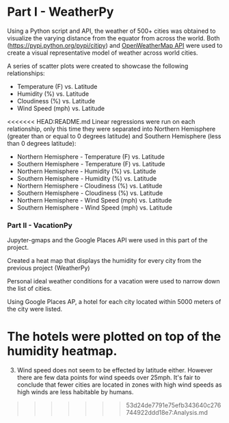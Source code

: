 # Part I - WeatherPy

Using a Python script and API, the weather of 500+ cities was obtained to visualize the varying distance from the equator from across the world. Both (https://pypi.python.org/pypi/citipy) and [OpenWeatherMap API](https://openweathermap.org/api) were used to create a visual representative model of weather across world cities.

A series of scatter plots were created to showcase the following relationships:

* Temperature (F) vs. Latitude
* Humidity (%) vs. Latitude
* Cloudiness (%) vs. Latitude
* Wind Speed (mph) vs. Latitude


<<<<<<< HEAD:README.md
Linear regressions were run on each relationship, only this time they were separated into Northern Hemisphere (greater than or equal to 0 degrees latitude) and Southern Hemisphere (less than 0 degrees latitude):

* Northern Hemisphere - Temperature (F) vs. Latitude
* Southern Hemisphere - Temperature (F) vs. Latitude
* Northern Hemisphere - Humidity (%) vs. Latitude
* Southern Hemisphere - Humidity (%) vs. Latitude
* Northern Hemisphere - Cloudiness (%) vs. Latitude
* Southern Hemisphere - Cloudiness (%) vs. Latitude
* Northern Hemisphere - Wind Speed (mph) vs. Latitude
* Southern Hemisphere - Wind Speed (mph) vs. Latitude


### Part II - VacationPy

Jupyter-gmaps and the Google Places API were used in this part of the project.

Created a heat map that displays the humidity for every city from the previous project (WeatherPy)

Personal ideal weather conditions for a vacation were used to narrow down the list of cities. 

Using Google Places AP, a hotel for each city located within 5000 meters of the city were listed.

The hotels were plotted on top of the humidity heatmap.
=======
3) Wind speed does not seem to be effected by latitude either. However there are few data points for wind speeds over 25mph. It's fair to conclude that fewer cities are located in zones with high wind speeds as high winds are less habitable by humans.
>>>>>>> 53d24de7791e75efb343640c276744922ddd18e7:Analysis.md
